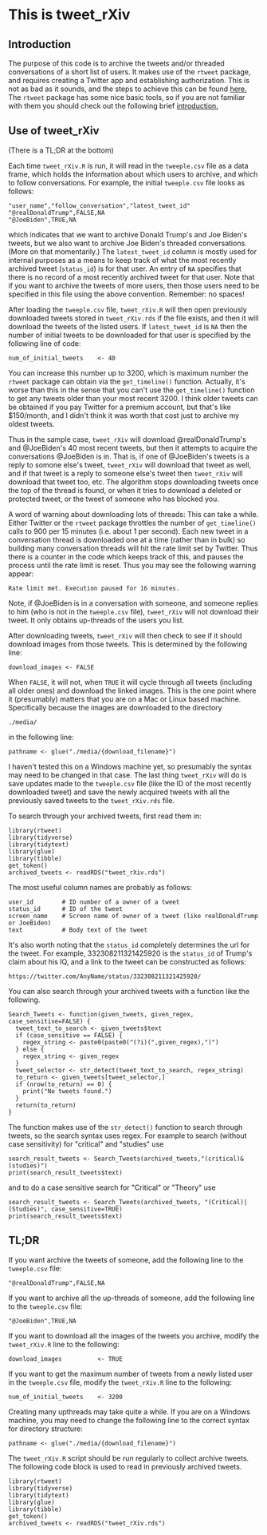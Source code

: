 # This is tweet_rXiv

## Introduction

The purpose of this code is to archive the tweets and/or threaded conversations of a short list of users.  It makes use of the `rtweet` package, and requires creating a Twitter app and establishing authorization.  This is not as bad as it sounds, and the steps to achieve this can be found [here.](https://cran.r-project.org/web/packages/rtweet/vignettes/auth.html)  The `rtweet` package has some nice basic tools, so if you are not familiar with them you should check out the following brief [introduction.](https://cran.r-project.org/web/packages/rtweet/vignettes/intro.html)


## Use of tweet_rXiv

(There is a TL;DR at the bottom)

Each time `tweet_rXiv.R` is run, it will read in the `tweeple.csv` file as a data frame, which holds the information about which users to archive, and which to follow conversations.  For example, the initial `tweeple.csv` file looks as follows:

```
"user_name","follow_conversation","latest_tweet_id"
"@realDonaldTrump",FALSE,NA
"@JoeBiden",TRUE,NA
```

which indicates that we want to archive Donald Trump's and Joe Biden's tweets, but we also want to archive Joe Biden's threaded conversations. (More on that momentarily.)  The `latest_tweet_id` column is mostly used for internal purposes as a means to keep track of what the most recently archived tweet (`status_id`) is for that user.  An entry of `NA` specifies that there is no record of a most recently archived tweet for that user.  Note that if you want to archive the tweets of more users, then those users need to be specified in this file using the above convention.  Remember: no spaces!

After loading the `tweeple.csv` file, `tweet_rXiv.R` will then open previously downloaded tweets stored in `tweet_rXiv.rds` if the file exists, and then it will download the tweets of the listed users.  If `latest_tweet_id` is `NA` then the number of initial tweets to be downloaded for that user is specified by the following line of code: 

```
num_of_initial_tweets    <- 40
```

You can increase this number up to 3200, which is maximum number the `rtweet` package can obtain via the `get_timeline()` function.  Actually, it's worse than this in the sense that you can't use the `get_timeline()` function to get any tweets older than your most recent 3200.  I think older tweets can be obtained if you pay Twitter for a premium account, but that's like $150/month, and I didn't think it was worth that cost just to archive my oldest tweets.

Thus in the sample case, `tweet_rXiv` will download @realDonaldTrump's and @JoeBiden's 40 most recent tweets, but then it attempts to acquire the conversations @JoeBiden is in.  That is, if one of @JoeBiden's tweets is a reply to somone else's tweet, `tweet_rXiv` will download that tweet as well, and if that tweet is a reply to someone else's tweet then `tweet_rXiv` will download that tweet too, etc.  The algorithm stops downloading tweets once the top of the thread is found, or when it tries to download a deleted or protected tweet, or the tweet of someone who has blocked you.  

A word of warning about downloading lots of threads: This can take a while.  Either Twitter or the `rtweet` package throttles the number of `get_timeline()` calls to 900 per 15 minutes (i.e. about 1 per second).  Each new tweet in a conversation thread is downloaded one at a time (rather than in bulk) so building many conversation threads will hit the rate limit set by Twitter.  Thus there is a counter in the code which keeps track of this, and pauses the process until the rate limit is reset.  Thus you may see the following warning appear:

```
Rate limit met. Execution paused for 16 minutes.
```

Note, if @JoeBiden is in a conversation with someone, and someone replies to him (who is not in the `tweeple.csv` file), `tweet_rXiv` will not download their tweet.  It only obtains up-threads of the users you list.

After downloading tweets, `tweet_rXiv` will then check to see if it should download images from those tweets.  This is determined by the following line:

```
download_images <- FALSE
```

When `FALSE`, it will not, when `TRUE` it will cycle through all tweets (including all older ones) and download the linked images.  This is the one point where it (presumably) matters that you are on a Mac or Linux based machine.  Specifically because the images are downloaded to the directory 

```
./media/
```

in the following line:

```
pathname <- glue("./media/{download_filename}")
```

I haven't tested this on a Windows machine yet, so presumably the syntax may need to be changed in that case.  The last thing `tweet_rXiv` will do is save updates made to the `tweeple.csv` file (like the ID of the most recently downloaded tweet) and save the newly acquired tweets with all the previously saved tweets to the `tweet_rXiv.rds` file.

To search through your archived tweets, first read them in:

```{r}
library(rtweet)
library(tidyverse)
library(tidytext)
library(glue)
library(tibble)
get_token()
archived_tweets <- readRDS("tweet_rXiv.rds")
```

The most useful column names are probably as follows:
```{r}
user_id        # ID number of a owner of a tweet
status_id      # ID of the tweet
screen_name    # Screen name of owner of a tweet (like realDonaldTrump or JoeBiden)
text           # Body text of the tweet
```

It's also worth noting that the `status_id` completely determines the url for the tweet.  For example, 332308211321425920 is the `status_id` of Trump's claim about his IQ, and a link to the tweet can be constructed as follows:


```
https://twitter.com/AnyName/status/332308211321425920/
```

You can also search through your archived tweets with a function like the following.

```{r}
Search_Tweets <- function(given_tweets, given_regex, case_sensitive=FALSE) {
  tweet_text_to_search <- given_tweets$text
  if (case_sensitive == FALSE) {
    regex_string <- paste0(paste0("(?i)(",given_regex),")")
  } else {
    regex_string <- given_regex
  }
  tweet_selector <- str_detect(tweet_text_to_search, regex_string)
  to_return <- given_tweets[tweet_selector,]
  if (nrow(to_return) == 0) {
    print("No tweets found.")
  }
  return(to_return)
}
```

The function makes use of the `str_detect()` function to search through tweets, so the search syntax uses regex.  For example to search (without case sensitivity) for "critical" and "studies" use

```{r}
search_result_tweets <- Search_Tweets(archived_tweets,"(critical)&(studies)")
print(search_result_tweets$text)
```

and to do a case sensitive search for "Critical" or "Theory" use

```{r}
search_result_tweets <- Search_Tweets(archived_tweets, "(Critical)|(Studies)", case_sensitive=TRUE)
print(search_result_tweets$text)
```

## TL;DR

If you want archive the tweets of someone, add the following line to the `tweeple.csv` file:

```
"@realDonaldTrump",FALSE,NA
```

If you want to archive all the up-threads of someone, add the following line to the `tweeple.csv` file:

```
"@JoeBiden",TRUE,NA
```
If you want to download all the images of the tweets you archive, modify the `tweet_rXiv.R` line to the following:
```
download_images          <- TRUE
```

If you want to get the maximum number of tweets from a newly listed user in the `tweeple.csv` file, modify the `tweet_rXiv.R` line to the following:

```
num_of_initial_tweets    <- 3200
```

Creating many upthreads may take quite a while.  If you are on a Windows machine, you may need to change the following line to the correct syntax for directory structure:

```{r}
pathname <- glue("./media/{download_filename}")
```

The `tweet_rXiv.R` script should be run regularly to collect archive tweets.  The following code block is used to read in previously archived tweets.

```{r}
library(rtweet)
library(tidyverse)
library(tidytext)
library(glue)
library(tibble)
get_token()
archived_tweets <- readRDS("tweet_rXiv.rds")
```
